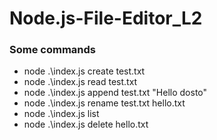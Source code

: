 # Node.js-File-Editor_L2


### Some commands
- node .\index.js create test.txt 
- node .\index.js read test.txt
- node .\index.js append test.txt "Hello dosto"
- node .\index.js rename test.txt hello.txt
- node .\index.js list
- node .\index.js delete hello.txt
